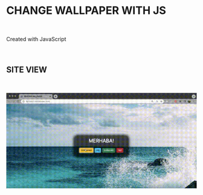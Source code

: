 <h1>  CHANGE WALLPAPER WITH JS   </h1>  </br>

<p> Created with JavaScript </p>  </br>

<h2> SITE VIEW </h2> </br>

![](./screen.gif)
